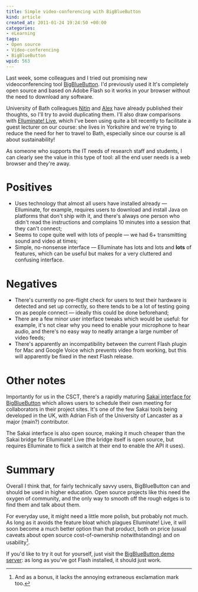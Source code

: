 ```yaml
--- 
title: Simple video-conferencing with BigBlueButton
kind: article
created_at: 2011-01-24 19:24:50 +00:00
categories: 
- eLearning
tags: 
- Open source
- Video-conferencing
- BigBlueButton
wpid: 563
---
```

Last week, some colleagues and I tried out promising new videoconferencing tool [BigBlueButton][]. I'd previously used it  It's completely open source and based on Adobe Flash so it works in your browser without the need to download any software.

University of Bath colleagues [Nitin][] and [Alex][] have already published their thoughts, so I'll try to avoid duplicating them. I'll also draw comparisons with [Elluminate! Live][], which I've been using quite a bit recently to facilitate a guest lecturer on our course: she lives in Yorkshire and we're trying to reduce the need for her to travel to Bath, especially since our course is all about sustainability!

As someone who supports the IT needs of research staff and students, I can clearly see the value in this type of tool: all the end user needs is a web browser and they're away.

# Positives #

* Uses technology that almost all users have installed already — Elluminate, for example, requires users to download and install Java on platforms that don't ship with it, and there's always one person who didn't read the instructions and complains 10 minutes into a session that they can't connect;
* Seems to cope quite well with lots of people — we had 6+ transmitting sound and video at times;
* Simple, no-nonsense interface — Elluminate has lots and lots and **lots** of features, which can be useful but makes for a very cluttered and confusing interface.

# Negatives #

* There's currently no pre-flight check for users to test their hardware is detected and set up correctly, so there tends to be a lot of testing going on as people connect — ideally this could be done beforehand;
* There are a few minor user interface tweaks which would be useful: for example, it's not clear why you need to enable your microphone to hear audio, and there's no easy way to neatly arrange a large number of video feeds;
* There's apparently an incompatibility between the current Flash plugin for Mac and Google Voice which prevents video from working, but this will apparently be fixed in the next Flash release.

# Other notes #

Importantly for us in the CSCT, there's a rapidly maturing [Sakai interface for BigBlueButton][] which allows users to schedule their own meeting for collaborators in their project sites. It's one of the few Sakai tools being developed in the UK, with Adrian Fish of the University of Lancaster as a major (main?) contributor.

The Sakai interface is also open source, making it much cheaper than the Sakai bridge for Elluminate! Live (the bridge itself is open source, but requires Elluminate to flick a switch at their end to enable the API it uses).

# Summary #

Overall I think that, for fairly technically savvy users, BigBlueButton can and should be used in higher education. Open source projects like this need the oxygen of community, and the only way to smooth off the rough edges is to find them and talk about them.

For everyday use, it might need a little more polish, but probably not much. As long as it avoids the feature bloat which plagues Elluminate! Live, it will soon become a much better option than that product, both on price (usual caveats about open source cost-of-ownership notwithstanding) and on usability[^1].

[^1]: And as a bonus, it lacks the annoying extraneous exclamation mark too.

If you'd like to try it out for yourself, just visit the [BigBlueButton demo server][]: as long as you've got Flash installed, it should just work.

[BigBlueButton]: http://bigbluebutton.org/
[BigBlueButton demo server]: http://demo.bigbluebutton.org/
[Sakai interface for BigBlueButton]: https://confluence.sakaiproject.org/display/BBB/Home
[Elluminate! Live]: http://www.elluminate.com/
[Nitin]: http://colligo.wordpress.com/2011/01/21/focusing-on-bigbluebutton/
[Alex]: http://blogs.bath.ac.uk/al412/2011/01/21/an-assessment-of-bigbluebutton/
